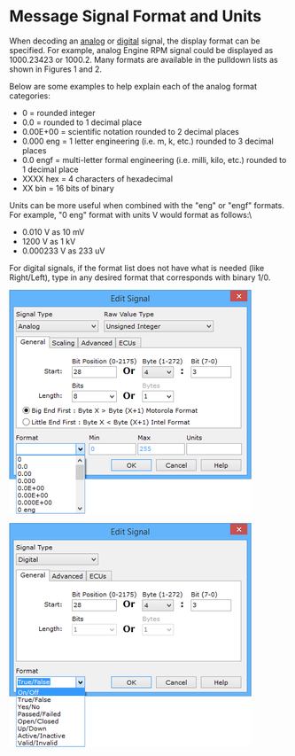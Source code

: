 # Message Signal Format and Units

When decoding an [analog](message-signal-type-analog.md) or [digital](message-signal-type-digital.md) signal, the display format can be specified. For example, analog Engine RPM signal could be displayed as 1000.23423 or 1000.2. Many formats are available in the pulldown lists as shown in Figures 1 and 2.

Below are some examples to help explain each of the analog format categories:

* 0 = rounded integer
* 0.0 = rounded to 1 decimal place
* 0.00E+00 = scientific notation rounded to 2 decimal places
* 0.000 eng = 1 letter engineering (i.e. m, k, etc.) rounded to 3 decimal places
* 0.0 engf = multi-letter formal engineering (i.e. milli, kilo, etc.) rounded to 1 decimal place
* XXXX hex = 4 characters of hexadecimal
* XX bin = 16 bits of binary

Units can be more useful when combined with the "eng" or "engf" formats. For example, "0 eng" format with units V would format as follows:\\

* 0.010 V as 10 mV
* 1200 V as 1 kV
* 0.000233 V as 233 uV

For digital signals, if the format list does not have what is needed (like Right/Left), type in any desired format that corresponds with binary 1/0.

![Figure 1: Partial list of analog formats available.](../../../../.gitbook/assets/spyinformat1.gif)

![Figure 2: List of digital formats or type your own if you wish.](../../../../.gitbook/assets/spyinformat2.gif)
